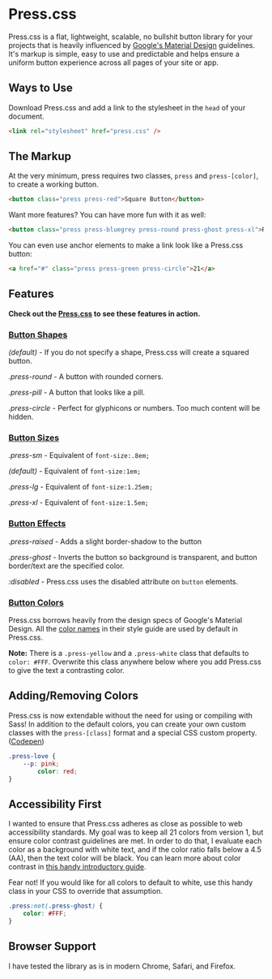 # Press.css
Press.css is a flat, lightweight, scalable, no bullshit button library for your projects that is heavily influenced by [Google's Material Design](https://www.google.com/design/) guidelines. It's markup is simple, easy to use and predictable and helps ensure a uniform button experience across all pages of your site or app.

## Ways to Use

Download Press.css and add a link to the stylesheet in the `head` of your document.

```html
<link rel="stylesheet" href="press.css" />
```

## The Markup

At the very minimum, press requires two classes, `press` and `press-[color]`, to create a working button.


```html
<button class="press press-red">Square Button</button>
```

Want more features? You can have more fun with it as well:

```html
<button class="press press-bluegrey press-round press-ghost press-xl">Round Button</button>
```

You can even use anchor elements to make a link look like a Press.css button:

```html
<a href="#" class="press press-green press-circle">21</a>
```

## Features

**Check out the [Press.css](http://codyo.me/press) to see these features in action.**

### [Button Shapes](http://codyo.me/press/#shapes)

*(default)* - If you do not specify a shape, Press.css will create a squared button.

*.press-round* - A button with rounded corners.

*.press-pill* - A button that looks like a pill.

*.press-circle* - Perfect for glyphicons or numbers. Too much content will be hidden.

### [Button Sizes](http://codyo.me/press/#sizes)

*.press-sm* - Equivalent of `font-size:.8em;`

*(default)* - Equivalent of `font-size:1em;`

*.press-lg* - Equivalent of `font-size:1.25em;`

*.press-xl* - Equivalent of `font-size:1.5em;`

### [Button Effects](http://codyo.me/press/#effects)

*.press-raised* - Adds a slight border-shadow to the button

*.press-ghost* - Inverts the button so background is transparent, and button border/text are the specified color.

*:disabled* - Press.css uses the disabled attribute on `button` elements.

### [Button Colors](http://codyo.me/press/#colors)

Press.css borrows heavily from the design specs of Google's Material Design. All the [color names](http://codyo.me/press/#colors) in their style guide are used by default in Press.css.

**Note:** There is a `.press-yellow` and a `.press-white` class that defaults to `color: #FFF`. Overwrite this class anywhere below where you add Press.css to give the text a contrasting color.

## Adding/Removing Colors

Press.css is now extendable without the need for using or compiling with Sass! In addition to the default colors, you can create your own custom classes with the `press-[class]` format and a special CSS custom property. ([Codepen](https://codepen.io/codyogden/pen/pwXXQG))
```css
.press-love {
	--p: pink;
        color: red;
}
```

## Accessibility First

I wanted to ensure that Press.css adheres as close as possible to web accessibility standards. My goal was to keep all 21 colors from version 1, but ensure color contrast guidelines are met. In order to do that, I evaluate each color as a background with white text, and if the color ratio falls below a 4.5 (AA), then the text color will be black. You can learn more about color contrast in [this handy introductory guide](https://usecontrast.com/guide).

Fear not! If you would like for all colors to default to white, use this handy class in your CSS to override that assumption.
```css
.press:not(.press-ghost) {
    color: #FFF;
}
```

## Browser Support
I have tested the library as is in modern Chrome, Safari, and Firefox.
